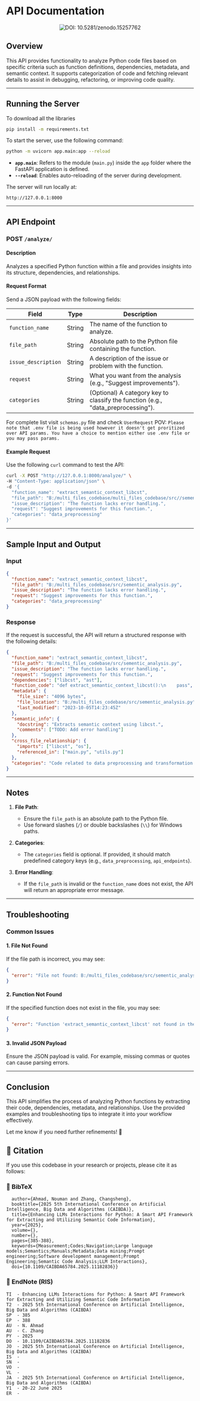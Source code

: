 # API Documentation
<div align="center">
<img role="button" tabindex="0" id="modal-965287557-trigger" aria-controls="modal-965287557" aria-expanded="false" class="doi-modal-trigger block m-0" src="https://zenodo.org/badge/DOI/10.5281/zenodo.15257762.svg" alt="DOI: 10.5281/zenodo.15257762"></div>

## Overview
This API provides functionality to analyze Python code files based on specific criteria such as function definitions, dependencies, metadata, and semantic context. It supports categorization of code and fetching relevant details to assist in debugging, refactoring, or improving code quality.

---

## Running the Server

To download all the libraries
```bash
pip install -m requirements.txt
```

To start the server, use the following command:

```bash
python -m uvicorn app.main:app --reload
```

- **`app.main`**: Refers to the module (`main.py`) inside the `app` folder where the FastAPI application is defined.
- **`--reload`**: Enables auto-reloading of the server during development.

The server will run locally at:
```
http://127.0.0.1:8000
```

---

## API Endpoint

### POST `/analyze/`

#### Description
Analyzes a specified Python function within a file and provides insights into its structure, dependencies, and relationships.

#### Request Format
Send a JSON payload with the following fields:

| Field               | Type   | Description                                                                 |
|---------------------|--------|-----------------------------------------------------------------------------|
| `function_name`     | String | The name of the function to analyze.                                       |
| `file_path`         | String | Absolute path to the Python file containing the function.                  |
| `issue_description` | String | A description of the issue or problem with the function.                   |
| `request`           | String | What you want from the analysis (e.g., "Suggest improvements").            |
| `categories`        | String | (Optional) A category key to classify the function (e.g., "data_preprocessing"). |

For complete list visit ```schemas.py``` file and check ```UserRequest```
POV: ```Please note that .env file is being used however it doesn't get proritized over API params. You have a choice to mention either use
.env file or you may pass params.```

#### Example Request

Use the following `curl` command to test the API:

```bash
curl -X POST "http://127.0.0.1:8000/analyze/" \
-H "Content-Type: application/json" \
-d '{
  "function_name": "extract_semantic_context_libcst",
  "file_path": "B:/multi_files_codebase/multi_files_codebase/src//sementic_analysis.py",
  "issue_description": "The function lacks error handling.",
  "request": "Suggest improvements for this function.",
  "categories": "data_preprocessing"
}'
```

---

## Sample Input and Output

### Input

```json
{
  "function_name": "extract_semantic_context_libcst",
  "file_path": "B:/multi_files_codebase/src/sementic_analysis.py",
  "issue_description": "The function lacks error handling.",
  "request": "Suggest improvements for this function.",
  "categories": "data_preprocessing"
}
```

### Response

If the request is successful, the API will return a structured response with the following details:

```json
{
  "function_name": "extract_semantic_context_libcst",
  "file_path": "B:/multi_files_codebase/src/sementic_analysis.py",
  "issue_description": "The function lacks error handling.",
  "request": "Suggest improvements for this function.",
  "dependencies": ["libcst", "ast"],
  "function_code": "def extract_semantic_context_libcst():\n    pass",
  "metadata": {
    "file_size": "4096 bytes",
    "file_location": "B:/multi_files_codebase/src/sementic_analysis.py",
    "last_modified": "2023-10-05T14:23:45Z"
  },
  "semantic_info": {
    "docstring": "Extracts semantic context using libcst.",
    "comments": ["TODO: Add error handling"]
  },
  "cross_file_relationship": {
    "imports": ["libcst", "os"],
    "referenced_in": ["main.py", "utils.py"]
  },
  "categories": "Code related to data preprocessing and transformation."
}
```

---

## Notes

1. **File Path**:
   - Ensure the `file_path` is an absolute path to the Python file.
   - Use forward slashes (`/`) or double backslashes (`\\`) for Windows paths.

2. **Categories**:
   - The `categories` field is optional. If provided, it should match predefined category keys (e.g., `data_preprocessing`, `api_endpoints`).

3. **Error Handling**:
   - If the `file_path` is invalid or the `function_name` does not exist, the API will return an appropriate error message.

---

## Troubleshooting

### Common Issues

#### 1. **File Not Found**
If the file path is incorrect, you may see:
```json
{
  "error": "File not found: B:/multi_files_codebase/src/sementic_analysis.py"
}
```

#### 2. **Function Not Found**
If the specified function does not exist in the file, you may see:
```json
{
  "error": "Function 'extract_semantic_context_libcst' not found in the file."
}
```

#### 3. **Invalid JSON Payload**
Ensure the JSON payload is valid. For example, missing commas or quotes can cause parsing errors.

---

## Conclusion

This API simplifies the process of analyzing Python functions by extracting their code, dependencies, metadata, and relationships. Use the provided examples and troubleshooting tips to integrate it into your workflow effectively.

Let me know if you need further refinements! 🚀

## 📖 Citation

If you use this codebase in your research or projects, please cite it as follows:

### 🔹 BibTeX
```@INPROCEEDINGS{11182836,
  author={Ahmad, Nouman and Zhang, Changsheng},
  booktitle={2025 5th International Conference on Artificial Intelligence, Big Data and Algorithms (CAIBDA)}, 
  title={Enhancing LLMs Interactions for Python: A Smart API Framework for Extracting and Utilizing Semantic Code Information}, 
  year={2025},
  volume={},
  number={},
  pages={385-388},
  keywords={Measurement;Codes;Navigation;Large language models;Semantics;Manuals;Metadata;Data mining;Prompt engineering;Software development management;Prompt Engineering;Semantic Code Analysis;LLM Interactions},
  doi={10.1109/CAIBDA65784.2025.11182836}}
```

### 🔹 EndNote (RIS)
```TY  - CONF
TI  - Enhancing LLMs Interactions for Python: A Smart API Framework for Extracting and Utilizing Semantic Code Information
T2  - 2025 5th International Conference on Artificial Intelligence, Big Data and Algorithms (CAIBDA)
SP  - 385
EP  - 388
AU  - N. Ahmad
AU  - C. Zhang
PY  - 2025
DO  - 10.1109/CAIBDA65784.2025.11182836
JO  - 2025 5th International Conference on Artificial Intelligence, Big Data and Algorithms (CAIBDA)
IS  - 
SN  - 
VO  - 
VL  - 
JA  - 2025 5th International Conference on Artificial Intelligence, Big Data and Algorithms (CAIBDA)
Y1  - 20-22 June 2025
ER  - 
```

